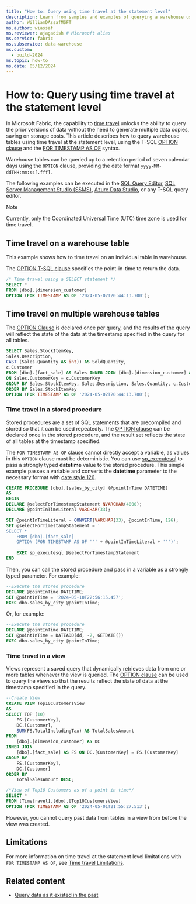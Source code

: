 ```yaml
---
title: "How to: Query using time travel at the statement level"
description: Learn from samples and examples of querying a warehouse using time travel at the statement level.
author: WilliamDAssafMSFT
ms.author: wiassaf
ms.reviewer: ajagadish # Microsoft alias
ms.service: fabric
ms.subservice: data-warehouse
ms.custom:
  - build-2024
ms.topic: how-to
ms.date: 05/12/2024
---
```

# How to: Query using time travel at the statement level

In Microsoft Fabric, the capability to [time travel](time-travel.md) unlocks the ability to query the prior versions of data without the need to generate multiple data copies, saving on storage costs. This article describes how to query warehouse tables using time travel at the statement level, using the T-SQL [OPTION clause](/sql/t-sql/queries/option-clause-transact-sql?view=fabric&preserve-view=true) and the [FOR TIMESTAMP AS OF](/sql/t-sql/queries/hints-transact-sql-query?view=fabric&preserve-view=true#for-timestamp) syntax.

Warehouse tables can be queried up to a retention period of seven calendar days using the `OPTION` clause, providing the date format `yyyy-MM-ddTHH:mm:ss[.fff]`.

The following examples can be executed in the [SQL Query Editor](sql-query-editor.md), [SQL Server Management Studio (SSMS)](/sql/ssms/download-sql-server-management-studio-ssms), [Azure Data Studio](/azure-data-studio/download-azure-data-studio), or any T-SQL query editor.

> [!NOTE]
> Currently, only the Coordinated Universal Time (UTC) time zone is used for time travel.

## Time travel on a warehouse table

This example shows how to time travel on an individual table in warehouse.

The [OPTION T-SQL clause](/sql/t-sql/queries/option-clause-transact-sql?view=fabric&preserve-view=true) specifies the point-in-time to return the data.

```sql
/* Time travel using a SELECT statement */
SELECT *
FROM [dbo].[dimension_customer]
OPTION (FOR TIMESTAMP AS OF '2024-05-02T20:44:13.700');
```

## Time travel on multiple warehouse tables

The [OPTION Clause](/sql/t-sql/queries/option-clause-transact-sql?view=fabric&preserve-view=true) is declared once per query, and the results of the query will reflect the state of the data at the timestamp specified in the query for all tables.

```sql
SELECT Sales.StockItemKey, 
Sales.Description, 
CAST (Sales.Quantity AS int)) AS SoldQuantity, 
c.Customer
FROM [dbo].[fact_sale] AS Sales INNER JOIN [dbo].[dimension_customer] AS c
ON Sales.CustomerKey = c.CustomerKey
GROUP BY Sales.StockItemKey, Sales.Description, Sales.Quantity, c.Customer
ORDER BY Sales.StockItemKey
OPTION (FOR TIMESTAMP AS OF '2024-05-02T20:44:13.700');
```

### Time travel in a stored procedure

Stored procedures are a set of SQL statements that are precompiled and stored so that it can be used repeatedly. The [OPTION clause](/sql/t-sql/queries/option-clause-transact-sql?view=fabric&preserve-view=true) can be declared once in the stored procedure, and the result set reflects the state of all tables at the timestamp specified.

The `FOR TIMESTAMP AS OF` clause cannot directly accept a variable, as values in this `OPTION` clause must be deterministic. You can use [sp_executesql](/sql/relational-databases/system-stored-procedures/sp-executesql-transact-sql?view=fabric&preserve-view=true) to pass a strongly typed **datetime** value to the stored procedure. This simple example passes a variable and converts the **datetime** parameter to the necessary format with [date style 126](/sql/t-sql/functions/cast-and-convert-transact-sql?view=fabric&preserve-view=true#date-and-time-styles).

```sql
CREATE PROCEDURE [dbo].[sales_by_city] (@pointInTime DATETIME)
AS
BEGIN
DECLARE @selectForTimestampStatement NVARCHAR(4000);
DECLARE @pointInTimeLiteral VARCHAR(33);

SET @pointInTimeLiteral = CONVERT(VARCHAR(33), @pointInTime, 126);
SET @selectForTimestampStatement = '
SELECT *
    FROM [dbo].[fact_sale] 
    OPTION (FOR TIMESTAMP AS OF ''' + @pointInTimeLiteral + ''')';
 
    EXEC sp_executesql @selectForTimestampStatement
END
```

Then, you can call the stored procedure and pass in a variable as a strongly typed parameter. For example:

```sql
--Execute the stored procedure
DECLARE @pointInTime DATETIME;
SET @pointInTime = '2024-05-10T22:56:15.457';
EXEC dbo.sales_by_city @pointInTime;
```

Or, for example:

```sql
--Execute the stored procedure
DECLARE @pointInTime DATETIME;
SET @pointInTime = DATEADD(dd, -7, GETDATE())
EXEC dbo.sales_by_city @pointInTime;
```

### Time travel in a view

Views represent a saved query that dynamically retrieves data from one or more tables whenever the view is queried. The [OPTION clause](/sql/t-sql/queries/option-clause-transact-sql?view=fabric&preserve-view=true) can be used to query the views so that the results reflect the state of data at the timestamp specified in the query.

```sql
--Create View
CREATE VIEW Top10CustomersView
AS
SELECT TOP (10) 
    FS.[CustomerKey], 
    DC.[Customer], 
    SUM(FS.TotalIncludingTax) AS TotalSalesAmount
FROM 
    [dbo].[dimension_customer] AS DC
INNER JOIN 
    [dbo].[fact_sale] AS FS ON DC.[CustomerKey] = FS.[CustomerKey]
GROUP BY 
    FS.[CustomerKey], 
    DC.[Customer]
ORDER BY 
    TotalSalesAmount DESC;

/*View of Top10 Customers as of a point in time*/
SELECT *
FROM [Timetravel].[dbo].[Top10CustomersView]
OPTION (FOR TIMESTAMP AS OF '2024-05-01T21:55:27.513'); 
```

However, you cannot query past data from tables in a view from before the view was created.

## Limitations

For more information on time travel at the statement level limitations with `FOR TIMESTAMP AS OF`, see [Time travel Limitations](time-travel.md#limitations).

## Related content

- [Query data as it existed in the past](time-travel.md)
